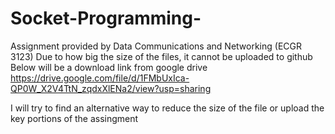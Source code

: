 # Socket-Programming-
Assignment provided by Data Communications and Networking (ECGR 3123)
Due to how big the size of the files, it cannot be uploaded to github
Below will be a download link from google drive
https://drive.google.com/file/d/1FMbUxIca-QP0W_X2V4TtN_zqdxXlENa2/view?usp=sharing

I will try to find an alternative way to reduce the size of the file or upload the key portions of the assingment
